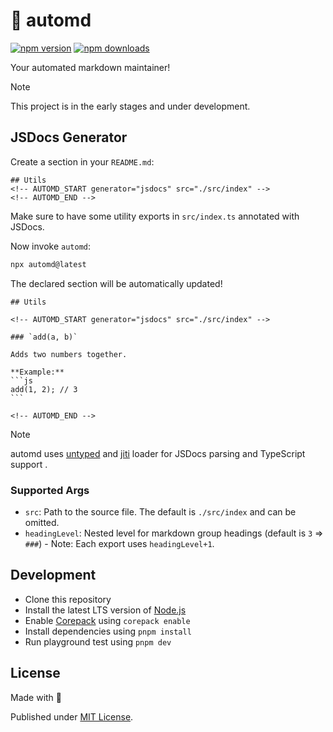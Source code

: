 # 🤖 automd

[![npm version][npm-version-src]][npm-version-href]
[![npm downloads][npm-downloads-src]][npm-downloads-href]

Your automated markdown maintainer!

> [!NOTE]
> This project is in the early stages and under development.

## JSDocs Generator

Create a section in your `README.md`:

    ## Utils
    <!-- AUTOMD_START generator="jsdocs" src="./src/index" -->
    <!-- AUTOMD_END -->

Make sure to have some utility exports in `src/index.ts` annotated with JSDocs.

Now invoke `automd`:

```sh
npx automd@latest
```

The declared section will be automatically updated!

    ## Utils

    <!-- AUTOMD_START generator="jsdocs" src="./src/index" -->

    ### `add(a, b)`

    Adds two numbers together.

    **Example:**
    ```js
    add(1, 2); // 3
    ```

    <!-- AUTOMD_END -->

> [!NOTE]
> automd uses [untyped](https://untyped.unjs.io/) and [jiti](https://github.com/unjs/jiti) loader for JSDocs parsing and TypeScript support .

### Supported Args

- `src`: Path to the source file. The default is `./src/index` and can be omitted.
- `headingLevel`: Nested level for markdown group headings (default is `3` => `###`) - Note: Each export uses `headingLevel+1`.

## Development

- Clone this repository
- Install the latest LTS version of [Node.js](https://nodejs.org/en/)
- Enable [Corepack](https://github.com/nodejs/corepack) using `corepack enable`
- Install dependencies using `pnpm install`
- Run playground test using `pnpm dev`

## License

Made with 💛

Published under [MIT License](./LICENSE).

<!-- Badges -->

[npm-version-src]: https://img.shields.io/npm/v/automd?style=flat&colorA=18181B&colorB=F0DB4F
[npm-version-href]: https://npmjs.com/package/automd
[npm-downloads-src]: https://img.shields.io/npm/dm/automd?style=flat&colorA=18181B&colorB=F0DB4F
[npm-downloads-href]: https://npmjs.com/package/automd

```

```
